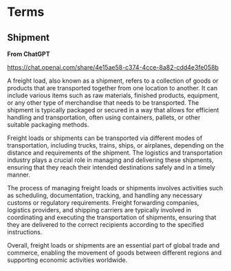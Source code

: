 # Terms

## Shipment

**From ChatGPT**

https://chat.openai.com/share/4e15ae58-c374-4cce-8a82-cdd4e3fe058b

A freight load, also known as a shipment, refers to a collection of goods or products that are transported together from one location to another. It can include various items such as raw materials, finished products, equipment, or any other type of merchandise that needs to be transported. The shipment is typically packaged or secured in a way that allows for efficient handling and transportation, often using containers, pallets, or other suitable packaging methods.

Freight loads or shipments can be transported via different modes of transportation, including trucks, trains, ships, or airplanes, depending on the distance and requirements of the shipment. The logistics and transportation industry plays a crucial role in managing and delivering these shipments, ensuring that they reach their intended destinations safely and in a timely manner.

The process of managing freight loads or shipments involves activities such as scheduling, documentation, tracking, and handling any necessary customs or regulatory requirements. Freight forwarding companies, logistics providers, and shipping carriers are typically involved in coordinating and executing the transportation of shipments, ensuring that they are delivered to the correct recipients according to the specified instructions.

Overall, freight loads or shipments are an essential part of global trade and commerce, enabling the movement of goods between different regions and supporting economic activities worldwide.
